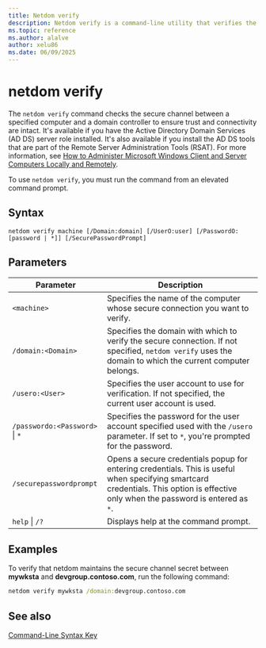 ```yaml
---
title: Netdom verify
description: Netdom verify is a command-line utility that verifies the secure channel between a specified computer and a domain controller in Windows Server.
ms.topic: reference
ms.author: alalve
author: xelu86
ms.date: 06/09/2025
---
```


# netdom verify

The `netdom verify` command checks the secure channel between a specified computer and a domain controller to ensure trust and connectivity are intact. It's available if you have the Active Directory Domain Services (AD DS) server role installed. It's also available if you install the AD DS tools that are part of the Remote Server Administration Tools (RSAT). For more information, see [How to Administer Microsoft Windows Client and Server Computers Locally and Remotely](/previous-versions/windows/it-pro/windows-server-2008-R2-and-2008/ee649281(v=ws.10)).

To use `netdom verify`, you must run the command from an elevated command prompt.

## Syntax

```
netdom verify machine [/Domain:domain] [/UserO:user] [/PasswordO:[password | *]] [/SecurePasswordPrompt]
```

## Parameters

| Parameter | Description |
|-----------|-------------|
| `<machine>` | Specifies the name of the computer whose secure connection you want to verify. |
| `/domain:<Domain>` | Specifies the domain with which to verify the secure connection. If not specified, `netdom verify` uses the domain to which the current computer belongs. |
| `/usero:<User>` | Specifies the user account to use for verification. If not specified, the current user account is used. |
| `/passwordo:<Password>` \| `*` | Specifies the password for the user account specified used with the `/usero` parameter. If set to `*`, you're prompted for the password. |
| `/securepasswordprompt` | Opens a secure credentials popup for entering credentials. This is useful when specifying smartcard credentials. This option is effective only when the password is entered as `*`. |
| `help` \| `/?` | Displays help at the command prompt. |

## Examples

To verify that netdom maintains the secure channel secret between **mywksta** and **devgroup.contoso.com**, run the following command:

```cmd
netdom verify mywksta /domain:devgroup.contoso.com
```

## See also

[Command-Line Syntax Key](command-line-syntax-key.md)
